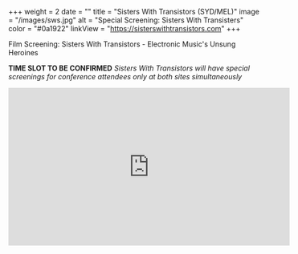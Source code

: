 +++
weight = 2
date = ""
title = "Sisters With Transistors (SYD/MEL)"
image = "/images/sws.jpg"
alt = "Special Screening: Sisters With Transisters"
color = "#0a1922"
linkView = "https://sisterswithtransistors.com"
+++

Film Screening: Sisters With Transistors - Electronic Music's Unsung Heroines

**TIME SLOT TO BE CONFIRMED**
_Sisters With Transistors will have special screenings for conference attendees only at both sites simultaneously_


<iframe width="560" height="315" src="https://www.youtube.com/embed/7r-3hlzpV7M" title="YouTube video player" frameborder="0" allow="accelerometer; autoplay; clipboard-write; encrypted-media; gyroscope; picture-in-picture" allowfullscreen></iframe>